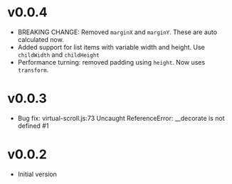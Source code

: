 
# v0.0.4

* BREAKING CHANGE: Removed `marginX` and `marginY`. These are auto calculated now.
* Added support for list items with variable width and height. Use `childWidth` and `childHeight`
* Performance turning: removed padding using `height`. Now uses `transform`.

# v0.0.3

* Bug fix: virtual-scroll.js:73 Uncaught ReferenceError: __decorate is not defined #1

# v0.0.2

* Initial version

